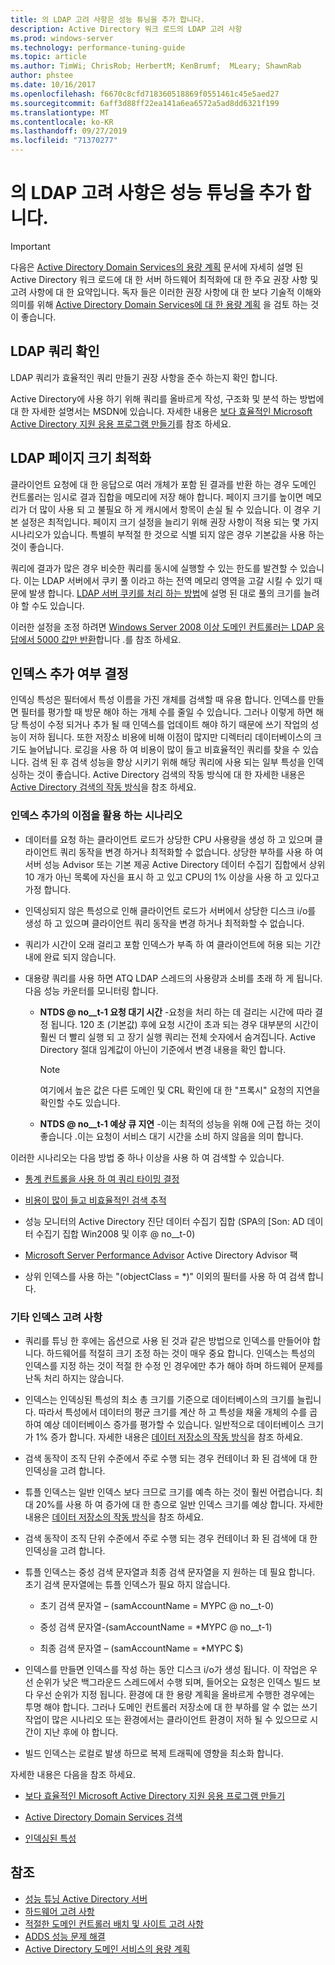 ```yaml
---
title: 의 LDAP 고려 사항은 성능 튜닝을 추가 합니다.
description: Active Directory 워크 로드의 LDAP 고려 사항
ms.prod: windows-server
ms.technology: performance-tuning-guide
ms.topic: article
ms.author: TimWi; ChrisRob; HerbertM; KenBrumf;  MLeary; ShawnRab
author: phstee
ms.date: 10/16/2017
ms.openlocfilehash: f6670c8cfd718360518869f0551461c45e5aed27
ms.sourcegitcommit: 6aff3d88ff22ea141a6ea6572a5ad8dd6321f199
ms.translationtype: MT
ms.contentlocale: ko-KR
ms.lasthandoff: 09/27/2019
ms.locfileid: "71370277"
---
```

# <a name="ldap-considerations-in-adds-performance-tuning"></a>의 LDAP 고려 사항은 성능 튜닝을 추가 합니다.

> [!IMPORTANT]
> 다음은 [Active Directory Domain Services의 용량 계획](https://go.microsoft.com/fwlink/?LinkId=324566) 문서에 자세히 설명 된 Active Directory 워크 로드에 대 한 서버 하드웨어 최적화에 대 한 주요 권장 사항 및 고려 사항에 대 한 요약입니다. 독자 들은 이러한 권장 사항에 대 한 보다 기술적 이해와 의미를 위해 [Active Directory Domain Services에 대 한 용량 계획](https://go.microsoft.com/fwlink/?LinkId=324566) 을 검토 하는 것이 좋습니다.

## <a name="verify-ldap-queries"></a>LDAP 쿼리 확인

LDAP 쿼리가 효율적인 쿼리 만들기 권장 사항을 준수 하는지 확인 합니다.

Active Directory에 사용 하기 위해 쿼리를 올바르게 작성, 구조화 및 분석 하는 방법에 대 한 자세한 설명서는 MSDN에 있습니다. 자세한 내용은 [보다 효율적인 Microsoft Active Directory 지원 응용 프로그램 만들기](https://msdn.microsoft.com/library/ms808539.aspx)를 참조 하세요.

## <a name="optimize-ldap-page-sizes"></a>LDAP 페이지 크기 최적화

클라이언트 요청에 대 한 응답으로 여러 개체가 포함 된 결과를 반환 하는 경우 도메인 컨트롤러는 임시로 결과 집합을 메모리에 저장 해야 합니다. 페이지 크기를 높이면 메모리가 더 많이 사용 되 고 불필요 하 게 캐시에서 항목이 손실 될 수 있습니다. 이 경우 기본 설정은 최적입니다. 페이지 크기 설정을 늘리기 위해 권장 사항이 적용 되는 몇 가지 시나리오가 있습니다. 특별히 부적절 한 것으로 식별 되지 않은 경우 기본값을 사용 하는 것이 좋습니다.

쿼리에 결과가 많은 경우 비슷한 쿼리를 동시에 실행할 수 있는 한도를 발견할 수 있습니다.  이는 LDAP 서버에서 쿠키 풀 이라고 하는 전역 메모리 영역을 고갈 시킬 수 있기 때문에 발생 합니다.  [LDAP 서버 쿠키를 처리 하는 방법](https://technet.microsoft.com/windows-server-docs/identity/ad-ds/manage/how-ldap-server-cookies-are-handled)에 설명 된 대로 풀의 크기를 늘려야 할 수도 있습니다.

이러한 설정을 조정 하려면 [Windows Server 2008 이상 도메인 컨트롤러는 LDAP 응답에서 5000 값만 반환](https://support.microsoft.com/kb/2009267)합니다 .를 참조 하세요.

## <a name="determine-whether-to-add-indices"></a>인덱스 추가 여부 결정

인덱싱 특성은 필터에서 특성 이름을 가진 개체를 검색할 때 유용 합니다. 인덱스를 만들면 필터를 평가할 때 방문 해야 하는 개체 수를 줄일 수 있습니다. 그러나 이렇게 하면 해당 특성이 수정 되거나 추가 될 때 인덱스를 업데이트 해야 하기 때문에 쓰기 작업의 성능이 저하 됩니다. 또한 저장소 비용에 비해 이점이 많지만 디렉터리 데이터베이스의 크기도 늘어납니다. 로깅을 사용 하 여 비용이 많이 들고 비효율적인 쿼리를 찾을 수 있습니다. 검색 된 후 검색 성능을 향상 시키기 위해 해당 쿼리에 사용 되는 일부 특성을 인덱싱하는 것이 좋습니다. Active Directory 검색의 작동 방식에 대 한 자세한 내용은 [Active Directory 검색의 작동 방식](https://technet.microsoft.com/library/cc755809.aspx)을 참조 하세요.

### <a name="scenarios-that-benefit-in-adding-indices"></a>인덱스 추가의 이점을 활용 하는 시나리오

-   데이터를 요청 하는 클라이언트 로드가 상당한 CPU 사용량을 생성 하 고 있으며 클라이언트 쿼리 동작을 변경 하거나 최적화할 수 없습니다. 상당한 부하를 사용 하 여 서버 성능 Advisor 또는 기본 제공 Active Directory 데이터 수집기 집합에서 상위 10 개가 아닌 목록에 자신을 표시 하 고 있고 CPU의 1% 이상을 사용 하 고 있다고 가정 합니다.

-   인덱싱되지 않은 특성으로 인해 클라이언트 로드가 서버에서 상당한 디스크 i/o를 생성 하 고 있으며 클라이언트 쿼리 동작을 변경 하거나 최적화할 수 없습니다.

-   쿼리가 시간이 오래 걸리고 포함 인덱스가 부족 하 여 클라이언트에 허용 되는 기간 내에 완료 되지 않습니다.

- 대용량 쿼리를 사용 하면 ATQ LDAP 스레드의 사용량과 소비를 초래 하 게 됩니다. 다음 성능 카운터를 모니터링 합니다.

    - **NTDS @ no__t-1 요청 대기 시간** -요청을 처리 하는 데 걸리는 시간에 따라 결정 됩니다. 120 초 (기본값) 후에 요청 시간이 초과 되는 경우 대부분의 시간이 훨씬 더 빨리 실행 되 고 장기 실행 쿼리는 전체 숫자에서 숨겨집니다. Active Directory 절대 임계값이 아닌이 기준에서 변경 내용을 확인 합니다.

        > [!NOTE]
        > 여기에서 높은 값은 다른 도메인 및 CRL 확인에 대 한 "프록시" 요청의 지연을 확인할 수도 있습니다.

    - **NTDS @ no__t-1 예상 큐 지연** -이는 최적의 성능을 위해 0에 근접 하는 것이 좋습니다 .이는 요청이 서비스 대기 시간을 소비 하지 않음을 의미 합니다.

이러한 시나리오는 다음 방법 중 하나 이상을 사용 하 여 검색할 수 있습니다.

-   [통계 컨트롤을 사용 하 여 쿼리 타이밍 결정](https://msdn.microsoft.com/library/ms808539.aspx)

-   [비용이 많이 들고 비효율적인 검색 추적](https://msdn.microsoft.com/library/ms808539.aspx)

-   성능 모니터의 Active Directory 진단 데이터 수집기 집합 (SPA의 [Son: AD 데이터 수집기 집합 Win2008 및 이후 @ no__t-0)

-   [Microsoft Server Performance Advisor](../../../server-performance-advisor/microsoft-server-performance-advisor.md) Active Directory Advisor 팩

-   상위 인덱스를 사용 하는 "(objectClass = \*)" 이외의 필터를 사용 하 여 검색 합니다.

### <a name="other-index-considerations"></a>기타 인덱스 고려 사항

-   쿼리를 튜닝 한 후에는 옵션으로 사용 된 것과 같은 방법으로 인덱스를 만들어야 합니다. 하드웨어를 적절히 크기 조정 하는 것이 매우 중요 합니다. 인덱스는 특성의 인덱스를 지정 하는 것이 적절 한 수정 인 경우에만 추가 해야 하며 하드웨어 문제를 난독 처리 하지는 않습니다.

-   인덱스는 인덱싱된 특성의 최소 총 크기를 기준으로 데이터베이스의 크기를 늘립니다. 따라서 특성에서 데이터의 평균 크기를 계산 하 고 특성을 채울 개체의 수를 곱하여 예상 데이터베이스 증가를 평가할 수 있습니다. 일반적으로 데이터베이스 크기가 1% 증가 합니다. 자세한 내용은 [데이터 저장소의 작동 방식](https://technet.microsoft.com/library/cc772829.aspx)을 참조 하세요.

-   검색 동작이 조직 단위 수준에서 주로 수행 되는 경우 컨테이너 화 된 검색에 대 한 인덱싱을 고려 합니다.

-   튜플 인덱스는 일반 인덱스 보다 크므로 크기를 예측 하는 것이 훨씬 어렵습니다. 최대 20%를 사용 하 여 증가에 대 한 층으로 일반 인덱스 크기를 예상 합니다. 자세한 내용은 [데이터 저장소의 작동 방식](https://technet.microsoft.com/library/cc772829.aspx)을 참조 하세요.

-   검색 동작이 조직 단위 수준에서 주로 수행 되는 경우 컨테이너 화 된 검색에 대 한 인덱싱을 고려 합니다.

-   튜플 인덱스는 중성 검색 문자열과 최종 검색 문자열을 지 원하는 데 필요 합니다. 초기 검색 문자열에는 튜플 인덱스가 필요 하지 않습니다.

    -   초기 검색 문자열 – (samAccountName = MYPC @ no__t-0)

    -   중성 검색 문자열-(samAccountName = \*MYPC @ no__t-1)

    -   최종 검색 문자열 – (samAccountName = \*MYPC $)

-   인덱스를 만들면 인덱스를 작성 하는 동안 디스크 i/o가 생성 됩니다. 이 작업은 우선 순위가 낮은 백그라운드 스레드에서 수행 되며, 들어오는 요청은 인덱스 빌드 보다 우선 순위가 지정 됩니다. 환경에 대 한 용량 계획을 올바르게 수행한 경우에는 투명 해야 합니다. 그러나 도메인 컨트롤러 저장소에 대 한 부하를 알 수 없는 쓰기 작업이 많은 시나리오 또는 환경에서는 클라이언트 환경이 저하 될 수 있으므로 시간이 지난 후에 야 합니다.

-   빌드 인덱스는 로컬로 발생 하므로 복제 트래픽에 영향을 최소화 합니다.

자세한 내용은 다음을 참조 하세요.

-   [보다 효율적인 Microsoft Active Directory 지원 응용 프로그램 만들기](https://msdn.microsoft.com/library/ms808539.aspx)

-   [Active Directory Domain Services 검색](https://msdn.microsoft.com/library/aa746427.aspx)

-   [인덱싱된 특성](https://msdn.microsoft.com/library/windows/desktop/ms677112.aspx)

## <a name="see-also"></a>참조

- [성능 튜닝 Active Directory 서버](index.md)
- [하드웨어 고려 사항](hardware-considerations.md)
- [적절한 도메인 컨트롤러 배치 및 사이트 고려 사항](site-definition-considerations.md)
- [ADDS 성능 문제 해결](troubleshoot.md) 
- [Active Directory 도메인 서비스의 용량 계획](https://go.microsoft.com/fwlink/?LinkId=324566)